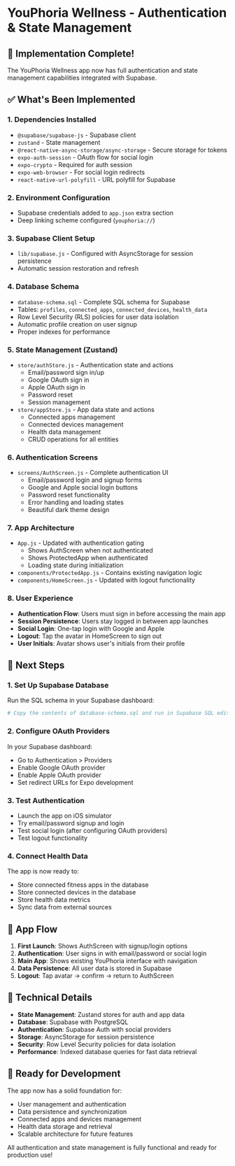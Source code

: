 # YouPhoria Wellness - Authentication & State Management

## 🎉 Implementation Complete!

The YouPhoria Wellness app now has full authentication and state management capabilities integrated with Supabase.

## ✅ What's Been Implemented

### 1. **Dependencies Installed**
- `@supabase/supabase-js` - Supabase client
- `zustand` - State management
- `@react-native-async-storage/async-storage` - Secure storage for tokens
- `expo-auth-session` - OAuth flow for social login
- `expo-crypto` - Required for auth session
- `expo-web-browser` - For social login redirects
- `react-native-url-polyfill` - URL polyfill for Supabase

### 2. **Environment Configuration**
- Supabase credentials added to `app.json` extra section
- Deep linking scheme configured (`youphoria://`)

### 3. **Supabase Client Setup**
- `lib/supabase.js` - Configured with AsyncStorage for session persistence
- Automatic session restoration and refresh

### 4. **Database Schema**
- `database-schema.sql` - Complete SQL schema for Supabase
- Tables: `profiles`, `connected_apps`, `connected_devices`, `health_data`
- Row Level Security (RLS) policies for user data isolation
- Automatic profile creation on user signup
- Proper indexes for performance

### 5. **State Management (Zustand)**
- `store/authStore.js` - Authentication state and actions
  - Email/password sign in/up
  - Google OAuth sign in
  - Apple OAuth sign in
  - Password reset
  - Session management
- `store/appStore.js` - App data state and actions
  - Connected apps management
  - Connected devices management
  - Health data management
  - CRUD operations for all entities

### 6. **Authentication Screens**
- `screens/AuthScreen.js` - Complete authentication UI
  - Email/password login and signup forms
  - Google and Apple social login buttons
  - Password reset functionality
  - Error handling and loading states
  - Beautiful dark theme design

### 7. **App Architecture**
- `App.js` - Updated with authentication gating
  - Shows AuthScreen when not authenticated
  - Shows ProtectedApp when authenticated
  - Loading state during initialization
- `components/ProtectedApp.js` - Contains existing navigation logic
- `components/HomeScreen.js` - Updated with logout functionality

### 8. **User Experience**
- **Authentication Flow**: Users must sign in before accessing the main app
- **Session Persistence**: Users stay logged in between app launches
- **Social Login**: One-tap login with Google and Apple
- **Logout**: Tap the avatar in HomeScreen to sign out
- **User Initials**: Avatar shows user's initials from their profile

## 🚀 Next Steps

### 1. **Set Up Supabase Database**
Run the SQL schema in your Supabase dashboard:
```bash
# Copy the contents of database-schema.sql and run in Supabase SQL editor
```

### 2. **Configure OAuth Providers**
In your Supabase dashboard:
- Go to Authentication > Providers
- Enable Google OAuth provider
- Enable Apple OAuth provider
- Set redirect URLs for Expo development

### 3. **Test Authentication**
- Launch the app on iOS simulator
- Try email/password signup and login
- Test social login (after configuring OAuth providers)
- Test logout functionality

### 4. **Connect Health Data**
The app is now ready to:
- Store connected fitness apps in the database
- Store connected devices in the database
- Store health data metrics
- Sync data from external sources

## 📱 App Flow

1. **First Launch**: Shows AuthScreen with signup/login options
2. **Authentication**: User signs in with email/password or social login
3. **Main App**: Shows existing YouPhoria interface with navigation
4. **Data Persistence**: All user data is stored in Supabase
5. **Logout**: Tap avatar → confirm → return to AuthScreen

## 🔧 Technical Details

- **State Management**: Zustand stores for auth and app data
- **Database**: Supabase with PostgreSQL
- **Authentication**: Supabase Auth with social providers
- **Storage**: AsyncStorage for session persistence
- **Security**: Row Level Security policies for data isolation
- **Performance**: Indexed database queries for fast data retrieval

## 🎯 Ready for Development

The app now has a solid foundation for:
- User management and authentication
- Data persistence and synchronization
- Connected apps and devices management
- Health data storage and retrieval
- Scalable architecture for future features

All authentication and state management is fully functional and ready for production use!
